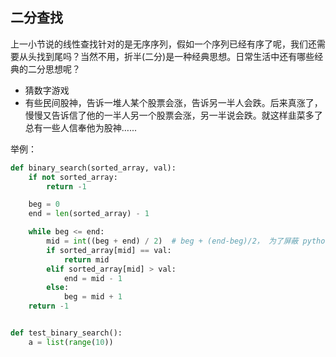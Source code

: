 ## 二分查找

上一小节说的线性查找针对的是无序序列，假如一个序列已经有序了呢，我们还需要从头找到尾吗？当然不用，折半(二分)是一种经典思想。日常生活中还有哪些经典的二分思想呢？

- 猜数字游戏
- 有些民间股神，告诉一堆人某个股票会涨，告诉另一半人会跌。后来真涨了，慢慢又告诉信了他的一半人另一个股票会涨，另一半说会跌。就这样韭菜多了总有一些人信奉他为股神…...

举例：

```python
def binary_search(sorted_array, val):
    if not sorted_array:
        return -1

    beg = 0
    end = len(sorted_array) - 1

    while beg <= end:
        mid = int((beg + end) / 2)  # beg + (end-beg)/2， 为了屏蔽 python 2/3 差异我用了强转
        if sorted_array[mid] == val:
            return mid
        elif sorted_array[mid] > val:
            end = mid - 1
        else:
            beg = mid + 1
    return -1


def test_binary_search():
    a = list(range(10))

```

## 